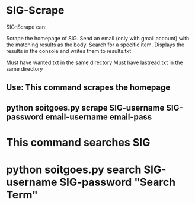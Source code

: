 SIG-Scrape
=========
SIG-Scrape can:

Scrape the homepage of SIG.  Send an email (only with gmail account) with the matching results as the body.
Search for a specific item.  Displays the results in the console and writes them to results.txt

Must have wanted.txt in the same directory
Must have lastread.txt in the same directory

Use:
This command scrapes the homepage
--
python soitgoes.py scrape SIG-username SIG-password email-username email-pass
--

This command searches SIG
==
python soitgoes.py search SIG-username SIG-password "Search Term"
==